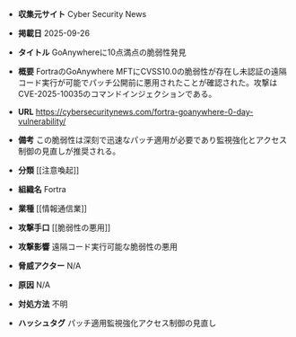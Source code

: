 - **収集元サイト**
Cyber Security News

- **掲載日**
2025-09-26

- **タイトル**
GoAnywhereに10点満点の脆弱性発見

- **概要**
FortraのGoAnywhere MFTにCVSS10.0の脆弱性が存在し未認証の遠隔コード実行が可能でパッチ公開前に悪用されたことが確認された。攻撃はCVE-2025-10035のコマンドインジェクションである。

- **URL**
https://cybersecuritynews.com/fortra-goanywhere-0-day-vulnerability/

- **備考**
この脆弱性は深刻で迅速なパッチ適用が必要であり監視強化とアクセス制御の見直しが推奨される。

- **分類**
[[注意喚起]]

- **組織名**
Fortra

- **業種**
[[情報通信業]]

- **攻撃手口**
[[脆弱性の悪用]]

- **攻撃影響**
遠隔コード実行可能な脆弱性の悪用

- **脅威アクター**
N/A

- **原因**
N/A

- **対処方法**
不明

- **ハッシュタグ**
パッチ適用監視強化アクセス制御の見直し
